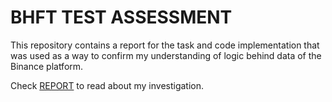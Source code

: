 # BHFT TEST ASSESSMENT


This repository contains a report for the task and code implementation that was used as a way to confirm my understanding of logic behind data of the Binance platform. 


Check [REPORT](reports/REPORT.md) to read about my investigation.